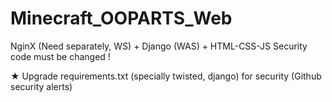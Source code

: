 # Minecraft_OOPARTS_Web
NginX (Need separately, WS)  +  Django (WAS)  +  HTML-CSS-JS
Security code must be changed !


★ Upgrade requirements.txt (specially twisted, django) for security (Github security alerts)
